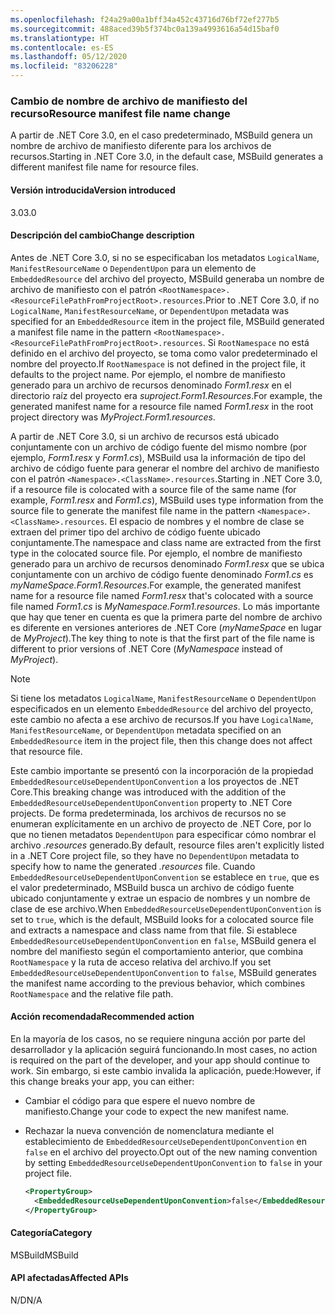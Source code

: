 ```yaml
---
ms.openlocfilehash: f24a29a00a1bff34a452c43716d76bf72ef277b5
ms.sourcegitcommit: 488aced39b5f374bc0a139a4993616a54d15baf0
ms.translationtype: HT
ms.contentlocale: es-ES
ms.lasthandoff: 05/12/2020
ms.locfileid: "83206228"
---
```

### <a name="resource-manifest-file-name-change"></a><span data-ttu-id="d923a-101">Cambio de nombre de archivo de manifiesto del recurso</span><span class="sxs-lookup"><span data-stu-id="d923a-101">Resource manifest file name change</span></span>

<span data-ttu-id="d923a-102">A partir de .NET Core 3.0, en el caso predeterminado, MSBuild genera un nombre de archivo de manifiesto diferente para los archivos de recursos.</span><span class="sxs-lookup"><span data-stu-id="d923a-102">Starting in .NET Core 3.0, in the default case, MSBuild generates a different manifest file name for resource files.</span></span>

#### <a name="version-introduced"></a><span data-ttu-id="d923a-103">Versión introducida</span><span class="sxs-lookup"><span data-stu-id="d923a-103">Version introduced</span></span>

<span data-ttu-id="d923a-104">3.0</span><span class="sxs-lookup"><span data-stu-id="d923a-104">3.0</span></span>

#### <a name="change-description"></a><span data-ttu-id="d923a-105">Descripción del cambio</span><span class="sxs-lookup"><span data-stu-id="d923a-105">Change description</span></span>

<span data-ttu-id="d923a-106">Antes de .NET Core 3.0, si no se especificaban los metadatos `LogicalName`, `ManifestResourceName` o `DependentUpon` para un elemento de `EmbeddedResource` del archivo del proyecto, MSBuild generaba un nombre de archivo de manifiesto con el patrón `<RootNamespace>.<ResourceFilePathFromProjectRoot>.resources`.</span><span class="sxs-lookup"><span data-stu-id="d923a-106">Prior to .NET Core 3.0, if no `LogicalName`, `ManifestResourceName`, or `DependentUpon` metadata was specified for an `EmbeddedResource` item in the project file, MSBuild generated a manifest file name in the pattern `<RootNamespace>.<ResourceFilePathFromProjectRoot>.resources`.</span></span> <span data-ttu-id="d923a-107">Si `RootNamespace` no está definido en el archivo del proyecto, se toma como valor predeterminado el nombre del proyecto.</span><span class="sxs-lookup"><span data-stu-id="d923a-107">If `RootNamespace` is not defined in the project file, it defaults to the project name.</span></span> <span data-ttu-id="d923a-108">Por ejemplo, el nombre de manifiesto generado para un archivo de recursos denominado *Form1.resx* en el directorio raíz del proyecto era *suproject.Form1.Resources*.</span><span class="sxs-lookup"><span data-stu-id="d923a-108">For example, the generated manifest name for a resource file named *Form1.resx* in the root project directory was *MyProject.Form1.resources*.</span></span>

<span data-ttu-id="d923a-109">A partir de .NET Core 3.0, si un archivo de recursos está ubicado conjuntamente con un archivo de código fuente del mismo nombre (por ejemplo, *Form1.resx* y *Form1.cs*), MSBuild usa la información de tipo del archivo de código fuente para generar el nombre del archivo de manifiesto con el patrón `<Namespace>.<ClassName>.resources`.</span><span class="sxs-lookup"><span data-stu-id="d923a-109">Starting in .NET Core 3.0, if a resource file is colocated with a source file of the same name (for example, *Form1.resx* and *Form1.cs*), MSBuild uses type information from the source file to generate the manifest file name in the pattern `<Namespace>.<ClassName>.resources`.</span></span> <span data-ttu-id="d923a-110">El espacio de nombres y el nombre de clase se extraen del primer tipo del archivo de código fuente ubicado conjuntamente.</span><span class="sxs-lookup"><span data-stu-id="d923a-110">The namespace and class name are extracted from the first type in the colocated source file.</span></span> <span data-ttu-id="d923a-111">Por ejemplo, el nombre de manifiesto generado para un archivo de recursos denominado *Form1.resx* que se ubica conjuntamente con un archivo de código fuente denominado *Form1.cs* es *myNameSpace.Form1.Resources*.</span><span class="sxs-lookup"><span data-stu-id="d923a-111">For example, the generated manifest name for a resource file named *Form1.resx* that's colocated with a source file named *Form1.cs* is *MyNamespace.Form1.resources*.</span></span> <span data-ttu-id="d923a-112">Lo más importante que hay que tener en cuenta es que la primera parte del nombre de archivo es diferente en versiones anteriores de .NET Core (*myNameSpace* en lugar de *MyProject*).</span><span class="sxs-lookup"><span data-stu-id="d923a-112">The key thing to note is that the first part of the file name is different to prior versions of .NET Core (*MyNamespace* instead of *MyProject*).</span></span>

> [!NOTE]
> <span data-ttu-id="d923a-113">Si tiene los metadatos `LogicalName`, `ManifestResourceName` o `DependentUpon` especificados en un elemento `EmbeddedResource` del archivo del proyecto, este cambio no afecta a ese archivo de recursos.</span><span class="sxs-lookup"><span data-stu-id="d923a-113">If you have `LogicalName`, `ManifestResourceName`, or `DependentUpon` metadata specified on an `EmbeddedResource` item in the project file, then this change does not affect that resource file.</span></span>

<span data-ttu-id="d923a-114">Este cambio importante se presentó con la incorporación de la propiedad `EmbeddedResourceUseDependentUponConvention` a los proyectos de .NET Core.</span><span class="sxs-lookup"><span data-stu-id="d923a-114">This breaking change was introduced with the addition of the `EmbeddedResourceUseDependentUponConvention` property to .NET Core projects.</span></span> <span data-ttu-id="d923a-115">De forma predeterminada, los archivos de recursos no se enumeran explícitamente en un archivo de proyecto de .NET Core, por lo que no tienen metadatos `DependentUpon` para especificar cómo nombrar el archivo *.resources* generado.</span><span class="sxs-lookup"><span data-stu-id="d923a-115">By default, resource files aren't explicitly listed in a .NET Core project file, so they have no `DependentUpon` metadata to specify how to name the generated *.resources* file.</span></span> <span data-ttu-id="d923a-116">Cuando `EmbeddedResourceUseDependentUponConvention` se establece en `true`, que es el valor predeterminado, MSBuild busca un archivo de código fuente ubicado conjuntamente y extrae un espacio de nombres y un nombre de clase de ese archivo.</span><span class="sxs-lookup"><span data-stu-id="d923a-116">When `EmbeddedResourceUseDependentUponConvention` is set to `true`, which is the default, MSBuild looks for a colocated source file and extracts a namespace and class name from that file.</span></span> <span data-ttu-id="d923a-117">Si establece `EmbeddedResourceUseDependentUponConvention` en `false`, MSBuild genera el nombre del manifiesto según el comportamiento anterior, que combina `RootNamespace` y la ruta de acceso relativa del archivo.</span><span class="sxs-lookup"><span data-stu-id="d923a-117">If you set `EmbeddedResourceUseDependentUponConvention` to `false`, MSBuild generates the manifest name according to the previous behavior, which combines `RootNamespace` and the relative file path.</span></span>

#### <a name="recommended-action"></a><span data-ttu-id="d923a-118">Acción recomendada</span><span class="sxs-lookup"><span data-stu-id="d923a-118">Recommended action</span></span>

<span data-ttu-id="d923a-119">En la mayoría de los casos, no se requiere ninguna acción por parte del desarrollador y la aplicación seguirá funcionando.</span><span class="sxs-lookup"><span data-stu-id="d923a-119">In most cases, no action is required on the part of the developer, and your app should continue to work.</span></span> <span data-ttu-id="d923a-120">Sin embargo, si este cambio invalida la aplicación, puede:</span><span class="sxs-lookup"><span data-stu-id="d923a-120">However, if this change breaks your app, you can either:</span></span>

- <span data-ttu-id="d923a-121">Cambiar el código para que espere el nuevo nombre de manifiesto.</span><span class="sxs-lookup"><span data-stu-id="d923a-121">Change your code to expect the new manifest name.</span></span>

- <span data-ttu-id="d923a-122">Rechazar la nueva convención de nomenclatura mediante el establecimiento de `EmbeddedResourceUseDependentUponConvention` en `false` en el archivo del proyecto.</span><span class="sxs-lookup"><span data-stu-id="d923a-122">Opt out of the new naming convention by setting `EmbeddedResourceUseDependentUponConvention` to `false` in your project file.</span></span>

  ```xml
  <PropertyGroup>
    <EmbeddedResourceUseDependentUponConvention>false</EmbeddedResourceUseDependentUponConvention>
  </PropertyGroup>
  ```

#### <a name="category"></a><span data-ttu-id="d923a-123">Categoría</span><span class="sxs-lookup"><span data-stu-id="d923a-123">Category</span></span>

<span data-ttu-id="d923a-124">MSBuild</span><span class="sxs-lookup"><span data-stu-id="d923a-124">MSBuild</span></span>

#### <a name="affected-apis"></a><span data-ttu-id="d923a-125">API afectadas</span><span class="sxs-lookup"><span data-stu-id="d923a-125">Affected APIs</span></span>

<span data-ttu-id="d923a-126">N/D</span><span class="sxs-lookup"><span data-stu-id="d923a-126">N/A</span></span>

